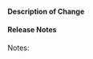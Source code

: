 #### Description of Change
<!--
Thank you for your Pull Request. Please provide a description above and review
the requirements below.
-->

#### Release Notes

Notes:

